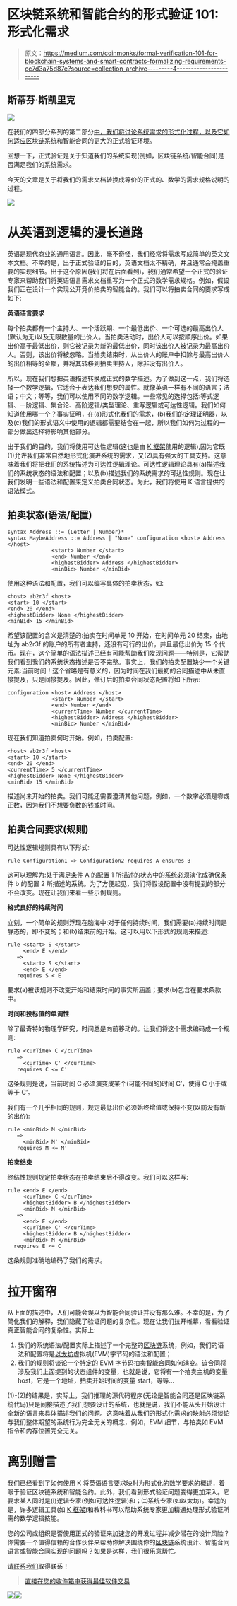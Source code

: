 # 区块链系统和智能合约的形式验证 101:形式化需求

> 原文：<https://medium.com/coinmonks/formal-verification-101-for-blockchain-systems-and-smart-contracts-formalizing-requirements-cc7d3a75d87e?source=collection_archive---------4----------------------->

## 斯蒂芬·斯凯里克

![](img/ab3d434dc7bfdd1d48270e08efd0d52e.png)

在我们的四部分系列的第二部分[中，我们将讨论系统需求的形式化过程，以及它如何适应](https://runtimeverification.com/blog/formal-verification-101-for-blockchain-systems-and-smart-contracts/)[区块链](https://blog.coincodecap.com/tag/blockchain/)系统和智能合同的更大的正式验证环境。

回想一下，正式验证是关于知道我们的系统实现(例如，区块链系统/智能合同)是否满足我们的系统需求。

今天的文章是关于将我们的需求文档转换成等价的正式的、数学的需求规格说明的过程。

![](img/9f15128e6aae2532732b1bf8298553c5.png)

# 从英语到逻辑的漫长道路

英语是现代商业的通用语言。因此，毫不奇怪，我们经常将需求写成简单的英文文本文档。不幸的是，出于正式验证的目的，英语文档太不精确，并且通常会掩盖重要的实现细节。出于这个原因(我们将在后面看到)，我们通常希望一个正式的验证专家来帮助我们将英语语言需求文档重写为一个正式的数学需求规格。例如，假设我们正在设计一个实现公开竞价拍卖的智能合约。我们可以将拍卖合同的要求写成如下:

**英语语言要求**

每个拍卖都有一个主持人、一个活跃期、一个最低出价、一个可选的最高出价人(默认为无)以及无限数量的出价人。当拍卖活动时，出价人可以按顺序出价。如果出价高于最低出价，则它被记录为新的最低出价，同时该出价人被记录为最高出价人。否则，该出价将被忽略。当拍卖结束时，从出价人的账户中扣除与最高出价人的出价相等的金额，并将其转移到拍卖主持人，除非没有出价人。

所以，现在我们想把英语描述转换成正式的数学描述。为了做到这一点，我们将选择一个数学逻辑，它适合于表达我们想要的属性。就像英语一样有不同的语言；法语；中文；等等，我们可以使用不同的数学逻辑。一些常见的选择包括:等式逻辑、一阶逻辑、集合论、高阶逻辑/类型理论、重写逻辑或可达性逻辑。我们如何知道使用哪一个？事实证明，在(a)形式化我们的需求，(b)我们的定理证明器，以及(c)我们的形式语义中使用的逻辑都需要结合在一起，所以我们如何为过程的一部分做出选择将影响其他部分。

出于我们的目的，我们将使用可达性逻辑(这也是由 [K 框架](https://github.com/kframework/k/)使用的逻辑),因为它既(1)允许我们非常自然地形式化演进系统的需求，又(2)具有强大的工具支持。这意味着我们将把我们的系统描述为可达性逻辑理论。可达性逻辑理论具有(a)描述我们的系统状态的语法和配置；以及(b)描述我们的系统需求的可达性规则。现在让我们发明一些语法和配置来定义拍卖合同状态。为此，我们将使用 K 语言提供的语法模式。

## 拍卖状态(语法/配置)

```
syntax Address ::= (Letter | Number)* 
syntax MaybeAddress ::= Address | "None" configuration <host> Address </host> 
              <start> Number </start> 
              <end> Number </end> 
              <highestBidder> Address </highestBidder> 
              <minBid> Number </minBid>
```

使用这种语法和配置，我们可以编写具体的拍卖状态，如:

```
<host> ab2r3f <host> 
<start> 10 </start> 
<end> 20 </end> 
<highestBidder> None </highestBidder> 
<minBid> 15 </minBid>
```

希望该配置的含义是清楚的:拍卖在时间单元 10 开始，在时间单元 20 结束，由地址为 ab2r3f 的账户的所有者主持，还没有可行的出价，并且最低出价为 15 个代币。现在，这个简单的语法描述已经有可能帮助我们发现问题——特别是，它帮助我们看到我们的系统状态描述是否不完整。事实上，我们的拍卖配置缺少一个关键元素:当前时间！这个省略是有意义的，因为时间在我们最初的合同描述中从未直接提及，只是间接提及。因此，修订后的拍卖合同状态配置将如下所示:

```
configuration <host> Address </host> 
              <start> Number </start> 
              <end> Number </end>
              <currentTime> Number </currentTime> 
              <highestBidder> Address </highestBidder> 
              <minBid> Number </minBid>
```

现在我们知道拍卖何时开始。例如，拍卖配置:

```
<host> ab2r3f <host> 
<start> 10 </start> 
<end> 20 </end> 
<currentTime> 5 </currentTime> 
<highestBidder> None </highestBidder> 
<minBid> 15 </minBid>
```

描述尚未开始的拍卖。我们可能还需要澄清其他问题，例如，一个数字必须是零或正数，因为我们不想要负数的钱或时间。

## 拍卖合同要求(规则)

可达性逻辑规则具有以下形式:

```
rule Configuration1 => Configuration2 requires A ensures B
```

这可以理解为:处于满足条件 A 的配置 1 所描述的状态中的系统必须演化成确保条件 b 的配置 2 所描述的系统。为了方便起见，我们将假设配置中没有提到的部分不会改变。现在让我们来看一些示例规则。

**格式良好的持续时间**

立刻，一个简单的规则浮现在脑海中:对于任何持续时间，我们需要(a)持续时间是静态的，即不变的；和(b)结束前的开始。这可以用以下形式的规则来描述:

```
rule <start> S </start> 
     <end> E </end> 
   => 
     <start> S </start> 
     <end> E </end> 
   requires S < E
```

要求(a)被该规则不改变开始和结束时间的事实所涵盖；要求(b)包含在要求条款中。

**时间和投标值的单调性**

除了最奇特的物理学研究，时间总是向前移动的。让我们将这个需求编码成一个规则:

```
rule <curTime> C </curTime> 
   => 
     <curTime> C' </curTime> 
   requires C <= C'
```

这条规则是说，当前时间 C 必须演变成某个(可能不同的)时间 C’，使得 C 小于或等于 C’。

我们有一个几乎相同的规则，规定最低出价必须始终增值或保持不变(以防没有新的出价):

```
rule <minBid> M </minBid> 
   => 
     <minBid> M' </minBid> 
   requires M <= M'
```

**拍卖结束**

终结性规则规定拍卖状态在拍卖结束后不得改变。我们可以这样写:

```
rule <end> E </end> 
     <curTime> C </curTime> 
     <highestBidder> B </highestBidder> 
     <minBid> M </minBid> 
   => 
     <end> E </end> 
     <curTime> C' </curTime> 
     <highestBidder> B </highestBidder> 
     <minBid> M </minBid> 
  requires E <= C
```

这条规则准确地编码了我们的需求。

# 拉开窗帘

从上面的描述中，人们可能会误以为智能合同验证并没有那么难。不幸的是，为了简化我们的解释，我们隐藏了验证问题的复杂性。现在让我们拉开帷幕，看看验证真正智能合同的复杂性。实际上:

1.  我们的系统语法/配置实际上描述了一个完整的[区块链](https://blog.coincodecap.com/tag/blockchain/)系统，例如，我们的语法和配置将是[以太坊](https://blog.coincodecap.com/tag/ethereum/)虚拟机(EVM)字节码的语法和配置；
2.  我们的规则将谈论一个特定的 EVM 字节码拍卖智能合同如何演变。该合同将涉及我们上面提到的状态组件的变量，也就是说，它将有一个拍卖主机的变量 host，它是一个地址，拍卖开始时间的变量 start，等等…

(1)-(2)的结果是，实际上，我们推理的源代码程序(无论是智能合同还是区块链系统代码)只是间接描述了我们想要设计的系统，也就是说，我们不能从头开始设计全新的语言来具体描述我们的问题。这意味着从我们的形式化需求的映射必须谈论与我们整体期望的系统行为完全无关的概念，例如，EVM 细节，与拍卖如 EVM 指令和内存位置完全无关。

# 离别赠言

我们已经看到了如何使用 K 将英语语言要求映射为形式化的数学要求的概述，着眼于验证区块链系统和智能合约。此外，我们看到形式验证问题变得更加深入。它要求某人同时是(I)逻辑专家(例如可达性逻辑)和；㈡系统专家(如以太坊)。幸运的是，许多逻辑工具(如 [K 框架](https://github.com/kframework/k/))和教科书可以帮助系统专家更加精通处理形式验证所需的数学逻辑技能。

您的公司或组织是否使用正式的验证来加速您的开发过程并减少潜在的设计风险？你需要一个值得信赖的合作伙伴来帮助你解决围绕你的[区块链](https://blog.coincodecap.com/tag/blockchain/)系统设计、智能合同语言或智能合同实现的问题吗？如果是这样，我们很乐意帮忙。

请[联系我们](https://runtimeverification.com/contact/)取得联系！

> [直接在您的收件箱中获得最佳软件交易](https://coincodecap.com/?utm_source=coinmonks)

[![](img/7c0b3dfdcbfea594cc0ae7d4f9bf6fcb.png)](https://coincodecap.com/?utm_source=coinmonks)[![](img/e9dbce386c4f90837b5db529a4c87766.png)](https://coincodecap.com)